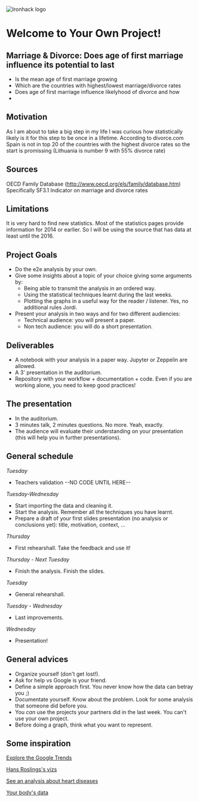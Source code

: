 
![Ironhack logo](https://i.imgur.com/1QgrNNw.png)

# Welcome to Your Own Project!

## Marriage & Divorce: Does age of first marriage influence its potential to last

* Is the mean age of first marriage growing
* Which are the countries with highest/lowest marriage/divorce rates
* Does age of first marriage influence likelyhood of divorce and how
* 

## Motivation

As I am about to take a big step in my life I was curious how statistically likely is it for this step to be once in a lifetime. 
According to divorce.com Spain is not in top 20 of the countries with the highest divorce rates so the start is promissing (Lithuania is number 9 with 55% divorce rate)


## Sources

OECD Family Database (http://www.oecd.org/els/family/database.htm)
Specifically SF3.1 Indicator on marriage and divorce rates

## Limitations

It is very hard to find new statistics. Most of the statistics pages provide information for 2014 or earlier. So I will be using the source that has data at least until the 2016.








## Project Goals
* Do the e2e analysis by your own.
* Give some insights about a topic of your choice giving some arguments by:
  * Being able to transmit the analysis in an ordered way.
  * Using the statistical techniques learnt during the last weeks.
  * Plotting the graphs in a useful way for the reader / listener. Yes, no additional rules Jordi.
* Present your analysis in two ways and for two different audiencies:
  * Technical audience: you will present a paper.
  * Non tech audience: you will do a short presentation.


## Deliverables
* A notebook with your analysis in a paper way. Jupyter or Zeppelin are allowed.
* A 3' presentation in the auditorium.
* Repository with your workflow + documentation + code. Even if you are working alone, you need to keep good practices!

## The presentation
* In the auditorium.
* 3 minutes talk, 2 minutes questions. No more. Yeah, exactly.
* The audience will evaluate their understanding on your presentation (this will help you in further presentations).

## General schedule


*Tuesday*
* Teachers validation --NO CODE UNTIL HERE--

*Tuesday-Wednesday*
* Start importing the data and cleaning it.
* Start the analysis. Remember all the techniques you have learnt.
* Prepare a draft of your first slides presentation (no analysis or conclusions yet): title, motivation, context, ...

*Thursday*
* First rehearshall. Take the feedback and use it!

*Thursday - Next Tuesday*
* Finish the analysis. Finish the slides.

*Tuesday*
* General rehearshall.

*Tuesday - Wednesday*
* Last improvements.

*Wednesday*
* Presentation!

## General advices
* Organize yourself (don't get lost!).
* Ask for help vs Google is your friend.
* Define a simple approach first. You never know how the data can betray you ;)
* Documentate yourself. Know about the problem. Look for some analysis that someone did before you.
* You *can* use the projects your partners did in the last week. You can't use your own project.
* Before doing a graph, think what you want to represent.

## Some inspiration
[Explore the Google Trends](http://pages.today/trends4)

[Hans Roslings's vizs](http://b.link/ted52)

[See an analysis about heart diseases](http://b.link/kaggle10)

[Your body's data](http://body.media/ted6)





